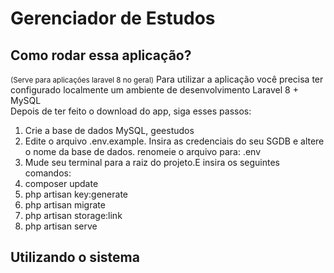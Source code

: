 # Gerenciador de Estudos

## Como rodar essa aplicação?
<small>(Serve para aplicações laravel 8 no geral)</small>
Para utilizar a aplicação você precisa ter configurado localmente um ambiente de desenvolvimento Laravel 8 + MySQL
<br>
Depois de ter feito o download do app, siga esses passos:
<ol>
<li>Crie a base de dados MySQL, geestudos</li>
<li>Edite o arquivo .env.example. Insira as credenciais do seu SGDB e altere o nome da base de dados. renomeie o arquivo para: .env</li>
<li>Mude seu terminal para a raiz do projeto.E insira os seguintes comandos:</li>
<li>composer update</li>
<li>php artisan key:generate</li>
<li>php artisan migrate</li>
<li>php artisan storage:link</li>
<li>php artisan serve</li>
</ol>

## Utilizando o sistema 